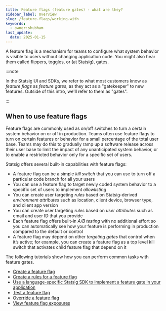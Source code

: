 ```yaml
---
title: Feature flags (feature gates) - what are they?
sidebar_label: Overview
slug: /feature-flags/working-with
keywords:
  - owner:shubham
last_update:
  date: 2025-01-15
---
```


A feature flag is a mechanism for teams to configure what system behavior is visible to users without changing application code. You might also hear them called flippers, toggles, or (at Statsig), gates.

:::note

In the Statsig UI and SDKs, we refer to what most customers know as _feature flags_ as _feature gates_, as they act as a "gatekeeper" to new features. Outside of this intro, we'll refer to them as "gates".

:::

## When to use feature flags

Feature flags are commonly used as on/off switches to turn a certain system behavior on or off in production. Teams often use feature flags to turn on certain features or behavior for a small percentage of the total user base. Teams may do this to gradually ramp up a software release across their user base to limit the impact of any unanticipated system behavior, or to enable a restricted behavior only for a specific set of users.

Statsig offers several built-in capabilities with feature flags:

- A feature flag can be a simple _kill switch_ that you can use to turn off a particular code branch for all your users
- You can use a feature flag to target newly coded system behavior to a specific set of users to implement _allowlisting_
- You can create user targeting _rules_ based on Statsig-derived _environment attributes_ such as location, client device, browser type, and client app version
- You can create user targeting _rules_ based on _user attributes_ such as email and user ID that you provide
- Each feature flag offers built-in _A/B testing_ with no additional effort so you can automatically see how your feature is performing in production compared to the default or control
- A feature flag may depend on other _targeting gates_ that control when it’s active; for example, you can create a feature flag as a top level kill switch that activates child feature flag that depend on it

The following tutorials show how you can perform common tasks with feature gates.

- [Create a feature flag](/feature-flags/create-new)
- [Create a rules for a feature flag](/feature-flags/add-rule)
- [Use a language-specific Statsig SDK to implement a feature gate in your application](/sdks/getting-started)
- [Test a feature flag](/feature-flags/test-gate)
- [Override a feature flag](/feature-flags/overrides)
- [View feature flag exposures](/feature-flags/view-exposures)

